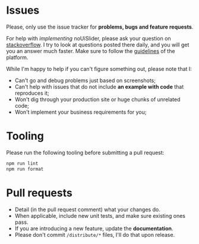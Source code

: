 # Issues
Please, only use the issue tracker for **problems, bugs and feature requests**.

For help with _implementing_ noUiSlider, please ask your question on [stackoverflow](https://stackoverflow.com/questions/tagged/nouislider). I try to look at questions posted there daily, and you will get you an answer much faster. Make sure to follow the [guidelines](https://stackoverflow.com/help/how-to-ask) of the platform.

While I'm happy to help if you can't figure something out, please note that I:
- Can't go and debug problems just based on screenshots;
- Can't help with issues that do not include **an example with code** that reproduces it;
- Won't dig through your production site or huge chunks of unrelated code;
- Won't implement your business requirements for you;

# Tooling

Please run the following tooling before submitting a pull request:

```bash
npm run lint
npm run format
```

# Pull requests
- Detail (in the pull request comment) what your changes do.
- When applicable, include new unit tests, and make sure existing ones pass.
- If you are introducing a new feature, update the **documentation**.
- Please don't commit `/distribute/*` files, I'll do that upon release.
